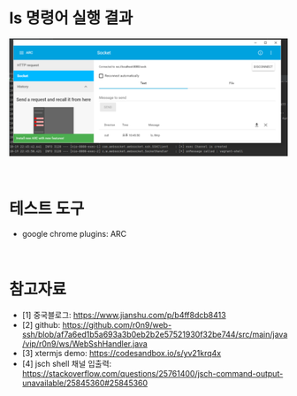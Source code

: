 
# ls 명령어 실행 결과
![](./imgs/ls%20명령어%20결과.png)

<br>

# 테스트 도구
* google chrome plugins: ARC

<br>

# 참고자료
* [1] 중국블로그: https://www.jianshu.com/p/b4ff8dcb8413
* [2] github: https://github.com/r0n9/web-ssh/blob/af7a6ed1b5a693a3b0eb2b2e57521930f32be744/src/main/java/vip/r0n9/ws/WebSshHandler.java
* [3] xtermjs demo: https://codesandbox.io/s/yv21krq4x
* [4] jsch shell 채널 입출력: https://stackoverflow.com/questions/25761400/jsch-command-output-unavailable/25845360#25845360